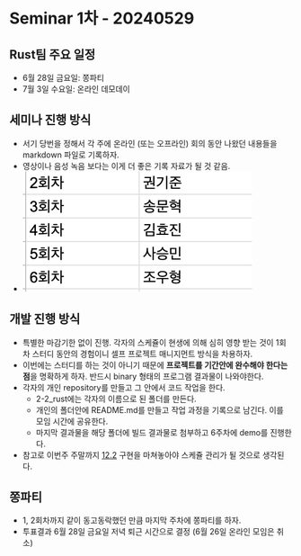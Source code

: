 # Seminar 1차 - 20240529

## Rust팀 주요 일정

- 6월 28일 금요일: 쫑파티
- 7월 3일 수요일: 온라인 데모데이

## 세미나 진행 방식

- 서기 당번을 정해서 각 주에 온라인 (또는 오프라인) 회의 동안 나왔던 내용들을 markdown 파일로 기록하자.
- 영상이나 음성 녹음 보다는 이게 더 좋은 기록 자료가 될 것 같음.
- ![](./images/20240529_seminar_associates.png)

## 개발 진행 방식

- 특별한 마감기한 없이 진행. 각자의 스케쥴이 현생에 의해 심히 영향 받는 것이 1회차 스터디 동안의 경험이니 셀프 프로젝트 매니지먼트 방식을 차용하자.
- 이번에는 스터디를 하는 것이 아니기 때문에 **프로젝트를 기간안에 완수해야 한다는 점**을 명확하게 하자. 반드시 binary 형태의 프로그램 결과물이 나와야한다.
- 각자의 개인 repository를 만들고 그 안에서 코드 작업을 한다.
  - 2-2_rust에는 각자의 이름으로 된 폴더를 만든다.
  - 개인의 폴더안에 README.md를 만들고 작업 과정을 기록으로 남긴다. 이를 모임 시간에 공유한다.
  - 마지막 결과물을 해당 폴더에 빌드 결과물로 첨부하고 6주차에 demo를 진행한다.
- 참고로 이번주 주말까지 [12.2](https://doc.rust-kr.org/ch12-02-reading-a-file.html) 구현을 마쳐놓아야 스케쥴 관리가 될 것으로 생각된다.

## 쫑파티

- 1, 2회차까지 같이 동고동락했던 만큼 마지막 주차에 쫑파티를 하자.
- 투표결과 6월 28일 금요일 저녁 퇴근 시간으로 결정 (6월 26일 온라인 모임은 취소)

